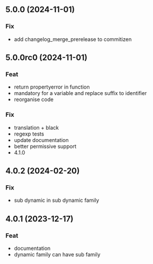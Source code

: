 ## 5.0.0 (2024-11-01)

### Fix

- add changelog_merge_prerelease to commitizen

## 5.0.0rc0 (2024-11-01)

### Feat

- return propertyerror in function
- mandatory for a variable and replace suffix to identifier
- reorganise code

### Fix

- translation + black
- regexp tests
- update documentation
- better permissive support
- 4.1.0

## 4.0.2 (2024-02-20)

### Fix

- sub dynamic in sub dynamic family

## 4.0.1 (2023-12-17)

### Feat

- documentation
- dynamic family can have sub family
